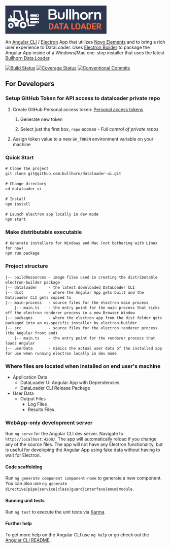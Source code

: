 ![Data Loader Logo](dataloader.png)

An [Angular CLI](https://cli.angular.io/) / [Electron](https://electron.atom.io/) App that utilizes [Novo Elements](http://bullhorn.github.io/novo-elements/) and  to bring a rich user experience to DataLoader. Uses [Electron Builder](https://github.com/electron-userland/electron-builder) to package the Angular App inside of a Windows/Mac one-step installer that uses the latest [Bullhorn Data Loader](https://github.com/bullhorn/dataloader).

[![Build Status](https://travis-ci.com/bullhorn/dataloader-ui.svg?token=Ta7yXSf1ut1W7VuGXTKA&branch=master)](https://travis-ci.com/bullhorn/dataloader-ui)
[![Coverage Status](https://coveralls.io/repos/github/bullhorn/dataloader-ui/badge.svg?branch=master&t=gVrMsY)](https://coveralls.io/github/bullhorn/dataloader-ui?branch=master)
[![Conventional Commits](https://img.shields.io/badge/Conventional%20Commits-1.0.0-yellow.svg)](https://conventionalcommits.org)

## For Developers

### Setup GitHub Token for API access to dataloader private repo

 1. Create GitHub Personal access token: [Personal access tokens](https://github.com/settings/tokens)

    1. Generate new token
    
    2. Select just the first box, `repo` access - _Full control of private repos_
 
 2. Assign token value to a new `GH_TOKEN` environment variable on your machine

### Quick Start

```
# Clone the project
git clone git@github.com:bullhorn/dataloader-ui.git

# Change directory
cd dataloader-ui

# Install
npm install

# Launch electron app locally in dev mode
npm start
```

### Make distributable executable

```
# Generate installers for Windows and Mac (not bothering with Linux for now)
npm run package
```

### Project structure

```
|-- buildResources - image files used in creating the distributable electron-builder package
|-- dataloader     - the latest downloaded DataLoader CLI
|-- dist           - where the Angular App gets built and the DataLoader CLI gets copied to
|-- main-process   - source files for the electron main process
    |-- main.ts    - the entry point for the main process that kicks off the electron renderer process in a new Browser Window
|-- packages       - where the electron app from the dist folder gets packaged into an os-specific installer by electron-builder
|-- src            - source files for the electron renderer process (the Angular front end)
    |-- main.ts    - the entry point for the renderer process that loads Angular
|-- userData       - mimics the actual user data of the installed app for use when running electron locally in dev mode
```

### Where files are located when installed on end user's machine

 * Application Data
   * DataLoader UI Angular App with Dependencies
   * DataLoader CLI Release Package
 * User Data
   * Output Files
     * Log Files
     * Results Files

### WebApp-only development server

Run `ng serve` for the Angular CLI dev server. Navigate to `http://localhost:4200/`. The app will automatically reload if you change any of the source files. The app will not have any Electron functionality, but is useful for developing the Angular App using fake data without having to wait for Electron.

#### Code scaffolding

Run `ng generate component component-name` to generate a new component. You can also use `ng generate directive|pipe|service|class|guard|interface|enum|module`.

#### Running unit tests

Run `ng test` to execute the unit tests via [Karma](https://karma-runner.github.io).

#### Further help

To get more help on the Angular CLI use `ng help` or go check out the [Angular CLI README](https://github.com/angular/angular-cli/blob/master/README.md).
